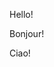 <!-- tabs:start -->

<!-- tab:English -->

Hello!

<!-- tab:French -->

Bonjour!

<!-- tab:Italian -->

Ciao!

<!-- tabs:end -->
